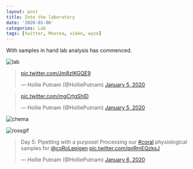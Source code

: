 ```yaml
---
layout: post
title: Into the laboratory
date: '2020-01-06'
categories: Lab
tags: [twitter, Moorea, video, wyze]
---
```


With samples in hand lab analysis has commenced.

![lab](http://gannet.fish.washington.edu/seashell/snaps/Monosnap_2020-01-06_15-03-34.png)

<blockquote class="twitter-tweet"><p lang="und" dir="ltr"><a href="https://t.co/Jm8zlKGQE9">pic.twitter.com/Jm8zlKGQE9</a></p>&mdash; Hollie Putnam (@HolliePutnam) <a href="https://twitter.com/HolliePutnam/status/1213727085174214657?ref_src=twsrc%5Etfw">January 5, 2020</a></blockquote> <script async src="https://platform.twitter.com/widgets.js" charset="utf-8"></script>

<blockquote class="twitter-tweet"><p lang="und" dir="ltr"><a href="https://t.co/mgCrtgShID">pic.twitter.com/mgCrtgShID</a></p>&mdash; Hollie Putnam (@HolliePutnam) <a href="https://twitter.com/HolliePutnam/status/1213727784830242816?ref_src=twsrc%5Etfw">January 5, 2020</a></blockquote> <script async src="https://platform.twitter.com/widgets.js" charset="utf-8"></script>

![chema](http://gannet.fish.washington.edu/seashell/snaps/Monosnap_2020-01-06_14-59-11.png)


![rossgif](http://gannet.fish.washington.edu/seashell/snaps/rgif.gif)



<blockquote class="twitter-tweet"><p lang="en" dir="ltr">Day 5: Pipetting with a purpose! Processing our <a href="https://twitter.com/hashtag/coral?src=hash&amp;ref_src=twsrc%5Etfw">#coral</a> physiological samples for <a href="https://twitter.com/coRoLepigen?ref_src=twsrc%5Etfw">@coRoLepigen</a> <a href="https://t.co/pnRmEQzksJ">pic.twitter.com/pnRmEQzksJ</a></p>&mdash; Hollie Putnam (@HolliePutnam) <a href="https://twitter.com/HolliePutnam/status/1214102030991519744?ref_src=twsrc%5Etfw">January 6, 2020</a></blockquote> <script async src="https://platform.twitter.com/widgets.js" charset="utf-8"></script>
